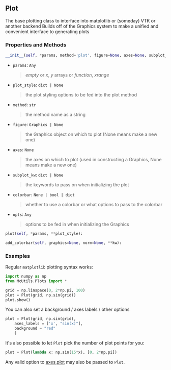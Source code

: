 ## <a id="McUtils.Plots.Plots.Plot">Plot</a>
The base plotting class to interface into matplotlib or (someday) VTK or another backend
    Builds off of the Graphics system to make a unified and convenient interface to generating plots

### Properties and Methods
```python
__init__(self, *params, method='plot', figure=None, axes=None, subplot_kw=None, plot_style=None, **opts): 
```

- `params`: `Any`
    >_empty_ or _x_, _y_ arrays or _function_, _xrange_
- `plot_style`: `dict | None`
    >the plot styling options to be fed into the plot method
- `method`: `str`
    >the method name as a string
- `figure`: `Graphics | None`
    >the Graphics object on which to plot (None means make a new one)
- `axes`: `None`
    >the axes on which to plot (used in constructing a Graphics, None means make a new one)
- `subplot_kw`: `dict | None`
    >the keywords to pass on when initializing the plot
- `colorbar`: `None | bool | dict`
    >whether to use a colorbar or what options to pass to the colorbar
- `opts`: `Any`
    >options to be fed in when initializing the Graphics

```python
plot(self, *params, **plot_style): 
```

```python
add_colorbar(self, graphics=None, norm=None, **kw): 
```

### Examples
Regular `matplotlib` plotting syntax works:

```python
import numpy as np
from McUtils.Plots import *

grid = np.linspace(0, 2*np.pi, 100)
plot = Plot(grid, np.sin(grid))
plot.show()
```

You can also set a background / axes labels / other options

```python
plot = Plot(grid, np.sin(grid),
    axes_labels = ['x', "sin(x)"],
    background = "red"
    )
```

It's also possible to let `Plot` pick the number of plot points for you:

```python
plot = Plot(lambda x: np.sin(15*x), [0, 2*np.pi])
```

Any valid option to [axes.plot](https://matplotlib.org/3.1.1/api/_as_gen/matplotlib.axes.Axes.plot.html) may also be passed to `Plot`.